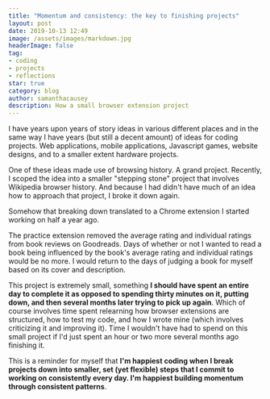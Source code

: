 ```yaml
---
title: "Momentum and consistency: the key to finishing projects"
layout: post
date: 2019-10-13 12:49
image: /assets/images/markdown.jpg
headerImage: false
tag:
- coding
- projects
- reflections
star: true
category: blog
author: samanthacausey
description: How a small browser extension project
---
```


I have years upon years of story ideas in various different places and in the same way I have years (but still a decent amount) of ideas for coding projects. Web applications, mobile applications, Javascript games, website designs, and to a smaller extent hardware projects.

One of these ideas made use of browsing history. A grand project. Recently, I scoped the idea into a smaller "stepping stone" project that involves Wikipedia browser history. And because I had didn't have much of an idea how to approach that project, I broke it down again.

Somehow that breaking down translated to a Chrome extension I started working on half a year ago.

The practice extension removed the average rating and individual ratings from book reviews on Goodreads. Days of  whether or not I wanted to read a book being influenced by the book's average rating and individual ratings would be no more. I would return to the days of judging a book for myself based on its cover and description.

This project is extremely small, something **I should have spent an entire day to complete it as opposed to spending thirty minutes on it, putting down, and then several months later trying to pick up again**. Which of course involves time spent relearning how browser extensions are structured, how to test my code, and how I wrote mine (which involves criticizing it and improving it). Time I wouldn't have had to spend on this small project if I'd just spent an hour or two more several months ago finishing it.

This is a reminder for myself that **I'm happiest coding when I break projects down into smaller, set (yet flexible) steps that I commit to working on consistently every day. I'm happiest building momentum through consistent patterns**.
